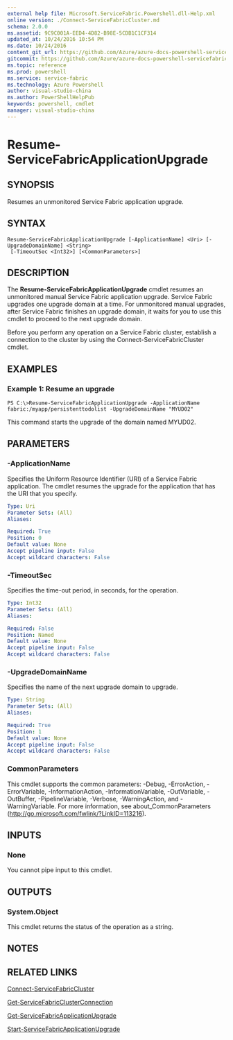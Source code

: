```yaml
---
external help file: Microsoft.ServiceFabric.Powershell.dll-Help.xml
online version: ./Connect-ServiceFabricCluster.md
schema: 2.0.0
ms.assetid: 9C9C001A-EED4-4D82-B98E-5CDB1C1CF314
updated_at: 10/24/2016 10:54 PM
ms.date: 10/24/2016
content_git_url: https://github.com/Azure/azure-docs-powershell-servicefabric/blob/master/Service-Fabric-cmdlets/ServiceFabric/vlatest/Resume-ServiceFabricApplicationUpgrade.md
gitcommit: https://github.com/Azure/azure-docs-powershell-servicefabric/blob/865a3e19e58e9be5871c4d9834591e4ba1c1b9ec/Service-Fabric-cmdlets/ServiceFabric/vlatest/Resume-ServiceFabricApplicationUpgrade.md
ms.topic: reference
ms.prod: powershell
ms.service: service-fabric
ms.technology: Azure Powershell
author: visual-studio-china
ms.author: PowerShellHelpPub
keywords: powershell, cmdlet
manager: visual-studio-china
---
```


# Resume-ServiceFabricApplicationUpgrade

## SYNOPSIS
Resumes an unmonitored Service Fabric application upgrade.

## SYNTAX

```
Resume-ServiceFabricApplicationUpgrade [-ApplicationName] <Uri> [-UpgradeDomainName] <String>
 [-TimeoutSec <Int32>] [<CommonParameters>]
```

## DESCRIPTION
The **Resume-ServiceFabricApplicationUpgrade** cmdlet resumes an unmonitored manual Service Fabric application upgrade.
Service Fabric upgrades one upgrade domain at a time.
For unmonitored manual upgrades, after Service Fabric finishes an upgrade domain, it waits for you to use this cmdlet to proceed to the next upgrade domain.

Before you perform any operation on a Service Fabric cluster, establish a connection to the cluster by using the Connect-ServiceFabricCluster cmdlet.

## EXAMPLES

### Example 1: Resume an upgrade
```
PS C:\>Resume-ServiceFabricApplicationUpgrade -ApplicationName fabric:/myapp/persistenttodolist -UpgradeDomainName "MYUD02"
```

This command starts the upgrade of the domain named MYUD02.

## PARAMETERS

### -ApplicationName
Specifies the Uniform Resource Identifier (URI) of a Service Fabric application.
The cmdlet resumes the upgrade for the application that has the URI that you specify.

```yaml
Type: Uri
Parameter Sets: (All)
Aliases: 

Required: True
Position: 0
Default value: None
Accept pipeline input: False
Accept wildcard characters: False
```

### -TimeoutSec
Specifies the time-out period, in seconds, for the operation.

```yaml
Type: Int32
Parameter Sets: (All)
Aliases: 

Required: False
Position: Named
Default value: None
Accept pipeline input: False
Accept wildcard characters: False
```

### -UpgradeDomainName
Specifies the name of the next upgrade domain to upgrade.

```yaml
Type: String
Parameter Sets: (All)
Aliases: 

Required: True
Position: 1
Default value: None
Accept pipeline input: False
Accept wildcard characters: False
```

### CommonParameters
This cmdlet supports the common parameters: -Debug, -ErrorAction, -ErrorVariable, -InformationAction, -InformationVariable, -OutVariable, -OutBuffer, -PipelineVariable, -Verbose, -WarningAction, and -WarningVariable. For more information, see about_CommonParameters (http://go.microsoft.com/fwlink/?LinkID=113216).

## INPUTS

### None
You cannot pipe input to this cmdlet.

## OUTPUTS

### System.Object
This cmdlet returns the status of the operation as a string.

## NOTES

## RELATED LINKS

[Connect-ServiceFabricCluster](xref:ServiceFabric/vlatest/Connect-ServiceFabricCluster.md)

[Get-ServiceFabricClusterConnection](xref:ServiceFabric/vlatest/Get-ServiceFabricClusterConnection.md)

[Get-ServiceFabricApplicationUpgrade](xref:ServiceFabric/vlatest/Get-ServiceFabricApplicationUpgrade.md)

[Start-ServiceFabricApplicationUpgrade](xref:ServiceFabric/vlatest/Start-ServiceFabricApplicationUpgrade.md)


